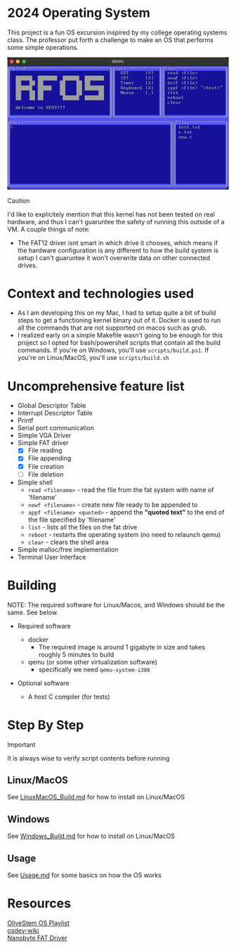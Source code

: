 # 2024 Operating System
This project is a fun OS excursion inspired by my college operating systems class. The professor put forth a challenge to 
make an OS that performs some simple operations.

![Image](images/rfos.jpg)

> [!CAUTION]
> I'd like to explicitely mention that this kernel has not been tested on real hardware, and thus I can't guaruntee the 
> safety of running this outside of a VM. A couple things of note:
> - The FAT12 driver isnt smart in which drive it chooses, which means if the hardware configuration is any different to how the build
> system is setup I can't guaruntee it won't overwrite data on other connected drives.

# Context and technologies used
- As I am developing this on my Mac, I had to setup quite a bit of build steps to get a functioning kernel binary out of it.
  Docker is used to run all the commands that are not supported on macos such as grub.
- I realized early on a simple Makefile wasn't going to be enough for this project so I opted for bash/powershell scripts
  that contain all the build commands. If you're on Windows, you'll use `scripts/build.ps1`. If you're on Linux/MacOS, 
  you'll use `scripts/build.sh`

# Uncomprehensive feature list
- Global Descriptor Table
- Interrupt Descriptor Table
- Printf
- Serial port communication
- Simple VGA Driver
- Simple FAT driver
   - [x] File reading
   - [x] File appending
   - [x] File creation
   - [ ] File deletion
- Simple shell
   - `read <filename>` - read the file from the fat system with name of 'filename'
   - `newf <filename>` - create new file ready to be appended to
   - `appf <filename> <quoted>` - append the **"quoted text"** to the end of the file specified by 'filename'
   - `list` - lists all the files on the fat drive
   - `reboot` - restarts the operating system (no need to relaunch qemu)
   - `clear` - clears the shell area
- Simple malloc/free implementation
- Terminal User Interface

# Building
NOTE: The required software for Linux/Macos, and Windows should be the same. See below.

- Required software
   + docker
      * The required image is around 1 gigabyte in size and takes roughly 5 minutes to build
   + qemu (or some other virtualization software)
      * specifically we need `qemu-system-i386`

- Optional software
   + A host C compiler (for tests)

# Step By Step
> [!IMPORTANT]
> It is always wise to verify script contents before running

## Linux/MacOS
See [LinuxMacOS_Build.md](LinuxMacOS_Build.md) for how to install on Linux/MacOS

## Windows
See [Windows_Build.md](Windows_Build.md) for how to install on Linux/MacOS

## Usage
See [Usage.md](Usage.md) for some basics on how the OS works

# Resources
[OliveStem OS Playlist](https://youtube.com/playlist?list=PL2EF13wm-hWAglI8rRbdsCPq_wRpYvQQy&si=q2oYblMfOZJexLc9)<br>
[osdev-wiki](https://wiki.osdev.org/Expanded_Main_Page)<br>
[Nanobyte FAT Driver](https://www.youtube.com/watch?v=7o3qx66uLz8)<br>
